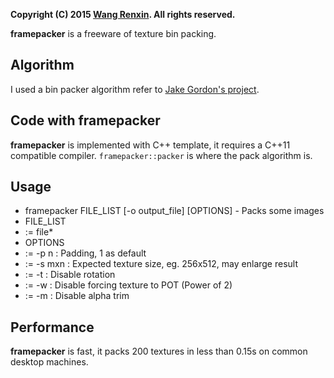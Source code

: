 **Copyright (C) 2015 [Wang Renxin](https://cn.linkedin.com/pub/wang-renxin/43/494/20). All rights reserved.**

**framepacker** is a freeware of texture bin packing.

## Algorithm

I used a bin packer algorithm refer to [Jake Gordon's project](https://github.com/jakesgordon/bin-packing).

## Code with framepacker

**framepacker** is implemented with C++ template, it requires a C++11 compatible compiler. `framepacker::packer` is where the pack algorithm is.

## Usage

 * framepacker FILE_LIST [-o output_file] [OPTIONS] - Packs some images
 * FILE_LIST
  * := file*
 * OPTIONS
  * := -p n    : Padding, 1 as default
  * := -s mxn  : Expected texture size, eg. 256x512, may enlarge result
  * := -t      : Disable rotation
  * := -w      : Disable forcing texture to POT (Power of 2)
  * := -m      : Disable alpha trim

## Performance

**framepacker** is fast, it packs 200 textures in less than 0.15s on common desktop machines.
